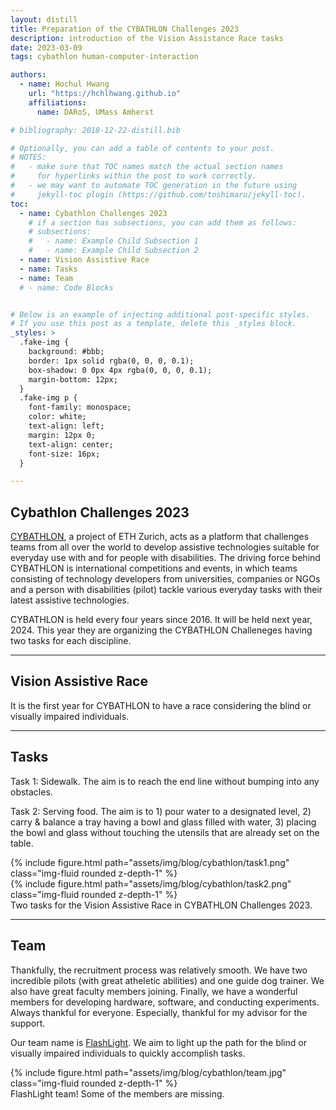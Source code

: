 ```yaml
---
layout: distill
title: Preparation of the CYBATHLON Challenges 2023
description: introduction of the Vision Assistance Race tasks
date: 2023-03-09
tags: cybathlon human-computer-interaction

authors:
  - name: Hochul Hwang
    url: "https://hchlhwang.github.io"
    affiliations:
      name: DARoS, UMass Amherst

# bibliography: 2018-12-22-distill.bib

# Optionally, you can add a table of contents to your post.
# NOTES:
#   - make sure that TOC names match the actual section names
#     for hyperlinks within the post to work correctly.
#   - we may want to automate TOC generation in the future using
#     jekyll-toc plugin (https://github.com/toshimaru/jekyll-toc).
toc:
  - name: Cybathlon Challenges 2023
    # if a section has subsections, you can add them as follows:
    # subsections:
    #   - name: Example Child Subsection 1
    #   - name: Example Child Subsection 2
  - name: Vision Assistive Race 
  - name: Tasks
  - name: Team
  # - name: Code Blocks


# Below is an example of injecting additional post-specific styles.
# If you use this post as a template, delete this _styles block.
_styles: >
  .fake-img {
    background: #bbb;
    border: 1px solid rgba(0, 0, 0, 0.1);
    box-shadow: 0 0px 4px rgba(0, 0, 0, 0.1);
    margin-bottom: 12px;
  }
  .fake-img p {
    font-family: monospace;
    color: white;
    text-align: left;
    margin: 12px 0;
    text-align: center;
    font-size: 16px;
  }

---
```


## Cybathlon Challenges 2023

[CYBATHLON](https://cybathlon.ethz.ch/en), a project of ETH Zurich, acts as a platform that challenges teams from all over the world to develop assistive technologies suitable for everyday use with and for people with disabilities. The driving force behind CYBATHLON is international competitions and events, in which teams consisting of technology developers from universities, companies or NGOs and a person with disabilities (pilot) tackle various everyday tasks with their latest assistive technologies.

CYBATHLON is held every four years since 2016. It will be held next year, 2024. This year they are organizing the CYBATHLON Challeneges having two tasks for each discipline. 

***

## Vision Assistive Race 

It is the first year for CYBATHLON to have a race considering the blind or visually impaired individuals.

***

## Tasks

Task 1: Sidewalk. The aim is to reach the end line without bumping into any obstacles.

Task 2: Serving food. The aim is to 1) pour water to a designated level, 2) carry & balance a tray having a bowl and glass filled with water, 3) placing the bowl and glass without touching the utensils that are already set on the table.

<div class="row mt-3">
    <div class="col-sm mt-3 mt-md-0">
        {% include figure.html path="assets/img/blog/cybathlon/task1.png" class="img-fluid rounded z-depth-1" %}
    </div>
    <div class="col-sm mt-3 mt-md-0">
        {% include figure.html path="assets/img/blog/cybathlon/task2.png" class="img-fluid rounded z-depth-1" %}
    </div>
</div>
<div class="caption">
    Two tasks for the Vision Assistive Race in CYBATHLON Challenges 2023.
</div>

***

## Team

Thankfully, the recruitment process was relatively smooth. We have two incredible pilots (with great atheletic abilities) and one guide dog trainer. We also have great faculty members joining. Finally, we have a wonderful members for developing hardware, software, and conducting experiments. Always thankful for everyone. Especially, thankful for my advisor for the support. 

Our team name is [FlashLight](https://cybathlon.ethz.ch/en/teams/flash-light). We aim to light up the path for the blind or visually impaired individuals to quickly accomplish tasks. 

<div class="row mt-4">
    <div class="col-sm mt-4 mt-md-0">
        {% include figure.html path="assets/img/blog/cybathlon/team.jpg" class="img-fluid rounded z-depth-1" %}
    </div>
</div>
<div class="caption">
    FlashLight team! Some of the members are missing.
</div>

<!-- *** -->
